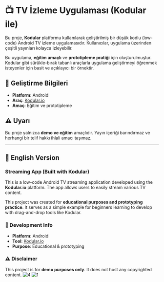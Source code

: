 # 📺 TV İzleme Uygulaması (Kodular ile)

Bu proje, **Kodular** platformu kullanılarak geliştirilmiş bir düşük kodlu (low-code) Android TV izleme uygulamasıdır. Kullanıcılar, uygulama üzerinden çeşitli yayınları kolayca izleyebilir.

Bu uygulama, **eğitim amaçlı** ve **prototipleme pratiği** için oluşturulmuştur. Kodular gibi sürükle-bırak tabanlı araçlarla uygulama geliştirmeyi öğrenmek isteyenler için basit ve açıklayıcı bir örnektir.

## 🔧 Geliştirme Bilgileri

- **Platform**: Android
- **Araç**: [Kodular.io](https://www.kodular.io/)
- **Amaç**: Eğitim ve prototipleme

## ⚠️ Uyarı

Bu proje yalnızca **demo ve eğitim** amaçlıdır. Yayın içeriği barındırmaz ve herhangi bir telif hakkı ihlali amacı taşımaz.

---

## 📘 English Version

### Streaming App (Built with Kodular)

This is a low-code Android TV streaming application developed using the **Kodular.io** platform. The app allows users to easily stream various TV content.

This project was created for **educational purposes and prototyping practice**. It serves as a simple example for beginners learning to develop with drag-and-drop tools like Kodular.

### 🔧 Development Info

- **Platform**: Android  
- **Tool**: [Kodular.io](https://www.kodular.io/)  
- **Purpose**: Educational & prototyping

### ⚠️ Disclaimer

This project is for **demo purposes only**. It does not host any copyrighted content.
![4](https://github.com/user-attachments/assets/d2cf4965-11ec-4931-8250-c5b490687c22)
![1](https://github.com/user-attachments/assets/d3be4ad4-21f1-4538-b207-2136cd04e016)
